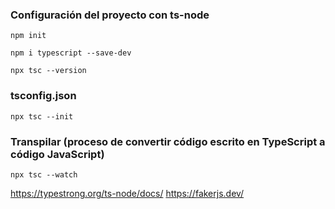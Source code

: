 ### Configuración del proyecto con ts-node
```
npm init
```

```
npm i typescript --save-dev
```

```
npx tsc --version
```

### tsconfig.json
```
npx tsc --init
```

### Transpilar (proceso de convertir código escrito en TypeScript a código JavaScript)
```
npx tsc --watch
```

https://typestrong.org/ts-node/docs/
https://fakerjs.dev/
